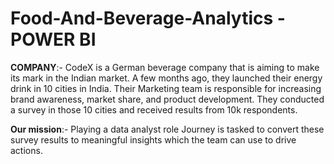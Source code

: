 # Food-And-Beverage-Analytics - POWER BI

**COMPANY**:-
  CodeX is a German beverage company that is aiming to make its mark in the Indian market. A few months ago, they launched their energy drink in 10 cities in India.
Their Marketing team is responsible for increasing brand awareness, market share, and product development. They conducted a survey in those 10 cities and received results from 10k respondents. 

**Our mission**:-
  Playing a data analyst role Journey is tasked to convert these survey results to meaningful insights which the team can use to drive actions.






